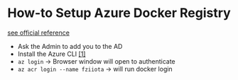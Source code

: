 # How-to Setup Azure Docker Registry

[see official reference](https://docs.microsoft.com/de-de/azure/container-registry/container-registry-authentication)

* Ask the Admin to add you to the AD
* Install the Azure CLI [[1]](https://docs.microsoft.com/de-de/cli/azure/install-azure-cli?view=azure-cli-latest) 
* `az login` -> Browser window will open to authenticate
* `az acr login --name fziiota` -> will run docker login 
